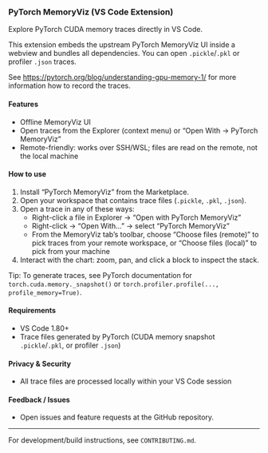 ### PyTorch MemoryViz (VS Code Extension)

Explore PyTorch CUDA memory traces directly in VS Code.

This extension embeds the upstream PyTorch MemoryViz UI inside a webview and bundles all dependencies. You can open `.pickle`/`.pkl` or profiler `.json` traces.

See https://pytorch.org/blog/understanding-gpu-memory-1/ for more information how to record the traces.

#### Features
- Offline MemoryViz UI
- Open traces from the Explorer (context menu) or “Open With → PyTorch MemoryViz”
- Remote-friendly: works over SSH/WSL; files are read on the remote, not the local machine

#### How to use
1. Install “PyTorch MemoryViz” from the Marketplace.
2. Open your workspace that contains trace files (`.pickle`, `.pkl`, `.json`).
3. Open a trace in any of these ways:
   - Right-click a file in Explorer → “Open with PyTorch MemoryViz”
   - Right-click → “Open With…” → select “PyTorch MemoryViz”
   - From the MemoryViz tab’s toolbar, choose “Choose files (remote)” to pick traces from your remote workspace, or “Choose files (local)” to pick from your machine
4. Interact with the chart: zoom, pan, and click a block to inspect the stack.

Tip: To generate traces, see PyTorch documentation for `torch.cuda.memory._snapshot()` or `torch.profiler.profile(..., profile_memory=True)`.

#### Requirements
- VS Code 1.80+
- Trace files generated by PyTorch (CUDA memory snapshot `.pickle`/`.pkl`, or profiler `.json`)

#### Privacy & Security
- All trace files are processed locally within your VS Code session

#### Feedback / Issues
- Open issues and feature requests at the GitHub repository.

---

For development/build instructions, see `CONTRIBUTING.md`.